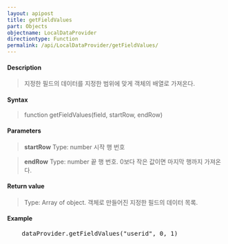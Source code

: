 ```yaml
---
layout: apipost
title: getFieldValues
part: Objects
objectname: LocalDataProvider
directiontype: Function
permalink: /api/LocalDataProvider/getFieldValues/
---
```



#### Description

> 지정한 필드의 데이터를 지정한 범위에 맞게 객체의 배열로 가져온다.

#### Syntax

> function getFieldValues(field, startRow, endRow)

#### Parameters

> **startRow**
> Type: number
> 시작 행 번호

> **endRow**
> Type: number
> 끝 행 번호. 0보다 작은 값이면 마지막 행까지 가져온다.

#### Return value

> Type: Array of object.
> 객체로 만들어진 지정한 필드의 데이터 목록.

#### Example

<pre class="prettyprint">
    dataProvider.getFieldValues("userid", 0, 1)
</pre>


